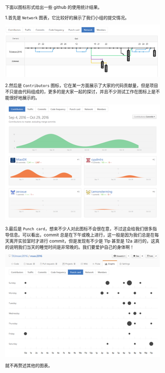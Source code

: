 下面以图标形式给出一些 github 的使用统计结果。

1.首先是 `Network` 图表，它比较好的展示了我们小组的提交情况。

![TJUmsec2016 的 network](pics/git_network.png)

2.然后是 `Contributors` 图标，它在某一方面展示了大家的代码贡献量，但是项目不只是由代码组成的，更多的是大家一起的探讨，并且不少测试工作在图标上是不能很好地展示的。

![contributors](pics/contributors.png)

3.最后是 `Punch card`，想来不少人对此图标不会很在意，不过这会给我们很多指导信息。可以看出，commit 总是在下午或晚上进行，这一般是因为我们总是在每天离开实验室时才进行 commit，但是发现有不少是 11p 甚至是 12a 进行的，这真的说明我们当天的睡觉时间是非常晚的。我们要爱护自己的身体啊！

![punch_card](pics/punch_card.png)

就不再赘述其他的图表。